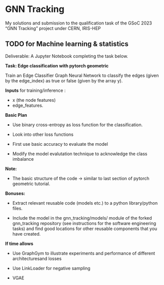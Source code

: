 # GNN Tracking

My solutions and submission to the qualification task of the GSoC 2023 “GNN Tracking” project under CERN, IRIS-HEP


## TODO for Machine learning & statistics 

Deliverable: A Jupyter Notebook completing the task below.

**Task: Edge classification with pytorch geometric**

Train an Edge Classifier Graph Neural Network to classify the edges (given by the edge_index) as true or false (given by the array y). 

**Inputs** for training/inference :
  - x (the node features)                       
  - edge_features.
  
**Basic Plan**
- Use binary cross-entropy as loss function for the classification. 

- Look into other loss functions

- First use basic accuracy to evaluate the model

- Modify the model evalutation technique to acknowledge the class imbalance 

**Note:** 
- The basic structure of the code -> similar to last section of pytorch geometric tutorial.


**Bonuses:**

- Extract relevant reusable code (models etc.) to a python library/python files.

- Include the model in the gnn_tracking/models/ module of the forked gnn_tracking repository (see instructions for the software engineering tasks) and find good locations for other reusable components that you have created.

**If time allows**
- Use GraphGym to illustrate experiments and performance of different architecturesand losses

- Use LinkLoader for negative sampling

- VGAE